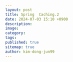```yaml
---
layout: post
title: Spring  Caching.2
date: 2024-07-03 15:10 +0900
description: 
image:
category:
tags:
published: true
sitemap: true
author: kim-dong-jun99
---
```

